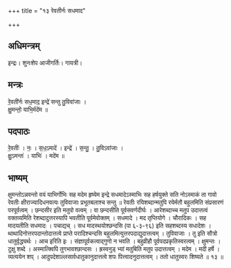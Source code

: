 +++
title = "१३ रेवतीर्नः सधमाद"

+++
## अधिमन्त्रम्
इन्द्रः। शुनःशेप आजीगर्तिः। गायत्री।

## मन्त्रः
रे॒वती॑र्नः सध॒माद॒ इन्द्रे॑ सन्तु तु॒विवा॑जाः ।  
क्षु॒मन्तो॒ याभि॒र्मदे॑म ॥

## पदपाठः
रे॒वतीः॑ । नः॒ । स॒ध॒ऽमादे॑ । इन्द्रे॑ । स॒न्तु॒ । तु॒विऽवा॑जाः ।  
क्षु॒ऽमन्तः॑ । याभिः॑ । मदे॑म ॥

## भाष्यम्
क्षुमन्तोऽन्नवन्तो वयं याभिर्गोभिः सह मदेम हृष्येम इन्द्रे सधमादेऽस्माभिः सह हर्षयुक्ते सति नोऽस्माकं ता गावो रेवतीः क्षीराज्यादिधनवत्यः तुविवाजाः प्रभूतबलाश्च सन्तु ॥ रेवतीः रयिशब्दान्मतुपि रयेर्मतौ बहुलमिति संप्रसारणं परपूर्वत्वम् । छन्दसीर इति मतुपो वत्वम् । वा छन्दसीति पूर्वसवर्णदीर्घः । आरेशब्दाच्च मतुप उदात्तत्वं वक्तव्यमिति रेशब्दादुत्तरस्यापि भवतीति पूर्वमेवोक्तम् । सधमादे । मद तृप्तियोगे । चौरादिकः । सह मादयतीति सधमादः । पचाद्यच् । सध मादस्थयोश्छन्दसि (पा ६-३-९६) इति सहशब्दस्य सधादेशः । थाथादिनोत्तरपदान्तोदात्तत्वे प्राप्ते परादिश्चन्दसि बहुलमित्युत्तरपदाद्युदात्तत्वम् । तुविवाजाः । तु इति सौत्रो धातुर्वृद्ध्यर्थः । आच इरिति इः । संज्ञापूर्वकत्वाद्गुणो न भवति । बहुव्रीहौ पूर्वपदप्रकृतिस्वरत्वम् । क्षुमन्तः । टुक्षु शब्दे । अस्मात्क्विपि तुगभावश्छान्दसः । ह्रस्वनुड् भ्यां मतुबिति मतुप उदात्तत्वम् । मदेम । मदी हर्षे । व्यत्ययेन शप् । आदुपदेशाल्लसार्वधातुकानुदात्तत्वे शपः पित्त्वादनुदात्तत्वम् । ततो धातुस्वरः शिष्यते ॥ १३ ॥